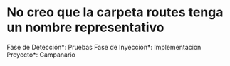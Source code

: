 # No creo que la carpeta routes tenga un nombre representativo

Fase de Detección*: Pruebas
Fase de Inyección*: Implementacion
Proyecto*: Campanario
